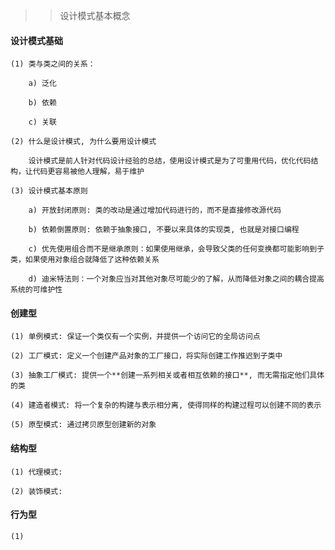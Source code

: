 >> 设计模式基本概念

#### 设计模式基础

    (1) 类与类之间的关系：
    
        a) 泛化
        
        b) 依赖
        
        c) 关联

    (2) 什么是设计模式, 为什么要用设计模式
    
        设计模式是前人针对代码设计经验的总结，使用设计模式是为了可重用代码，优化代码结构，让代码更容易被他人理解，易于维护
        
    (3) 设计模式基本原则
    
        a) 开放封闭原则: 类的改动是通过增加代码进行的，而不是直接修改源代码
        
        b) 依赖倒置原则: 依赖于抽象接口, 不要以来具体的实现类, 也就是对接口编程
        
        c) 优先使用组合而不是继承原则：如果使用继承，会导致父类的任何变换都可能影响到子类，如果使用对象组合就降低了这种依赖关系
        
        d) 迪米特法则：一个对象应当对其他对象尽可能少的了解，从而降低对象之间的耦合提高系统的可维护性
        

#### 创建型
    
    (1) 单例模式: 保证一个类仅有一个实例，并提供一个访问它的全局访问点
    
    (2) 工厂模式: 定义一个创建产品对象的工厂接口，将实际创建工作推迟到子类中
    
    (3) 抽象工厂模式: 提供一个**创建一系列相关或者相互依赖的接口**, 而无需指定他们具体的类
    
    (4) 建造者模式: 将一个复杂的构建与表示相分离, 使得同样的构建过程可以创建不同的表示
    
    (5) 原型模式: 通过拷贝原型创建新的对象

#### 结构型

    (1) 代理模式: 
    
    (2) 装饰模式: 



#### 行为型

    (1) 



